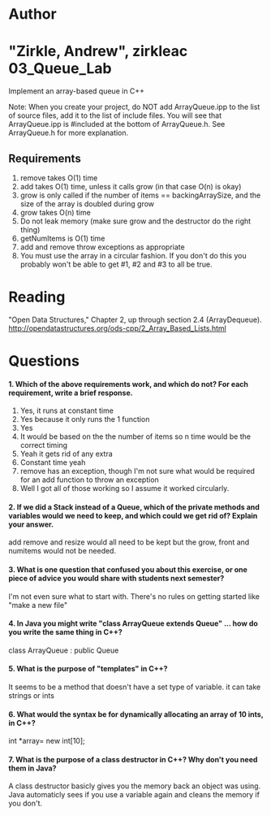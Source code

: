 Author
==========
"Zirkle, Andrew", zirkleac
03_Queue_Lab
============

Implement an array-based queue in C++

Note: When you create your project, do NOT add ArrayQueue.ipp to the list of source files, add it to the list of include files. You will see that ArrayQueue.ipp is #included at the bottom of ArrayQueue.h. See ArrayQueue.h for more explanation.

Requirements
------------

1. remove takes O(1) time
2. add takes O(1) time, unless it calls grow (in that case O(n) is okay)
3. grow is only called if the number of items == backingArraySize, and the size of the array is doubled during grow
4. grow takes O(n) time
5. Do not leak memory (make sure grow and the destructor do the right thing)
6. getNumItems is O(1) time
7. add and remove throw exceptions as appropriate
8. You must use the array in a circular fashion. If you don't do this you probably won't be able to get #1, #2 and #3 to all be true.

Reading
=======
"Open Data Structures," Chapter 2, up through section 2.4 (ArrayDequeue). http://opendatastructures.org/ods-cpp/2_Array_Based_Lists.html

Questions
=========

#### 1. Which of the above requirements work, and which do not? For each requirement, write a brief response.

1. Yes, it runs at constant time
2. Yes because it only runs the 1 function
3. Yes
4. It would be based on the the number of items so n time would be the correct timing
5. Yeah it gets rid of any extra 
6. Constant time yeah
7. remove has an exception, though I'm not sure what would be required for an add function to throw an exception
8. Well I got all of those working so I assume it worked circularly.

#### 2. If we did a Stack instead of a Queue, which of the private methods and variables would we need to keep, and which could we get rid of? Explain your answer.
add remove and resize would all need to be kept but the grow, front and numitems would not be needed.
#### 3. What is one question that confused you about this exercise, or one piece of advice you would share with students next semester?
I'm not even sure what to start with. There's no rules on getting started like "make a new file"
#### 4. In Java you might write "class ArrayQueue extends Queue" ... how do you write the same thing in C++?
class ArrayQueue : public Queue <T>
#### 5. What is the purpose of "templates" in C++?
It seems to be a method that doesn't have a set type of variable. it can take strings or ints
#### 6. What would the syntax be for dynamically allocating an array of 10 ints, in C++?
int *array= new int[10];
#### 7. What is the purpose of a class destructor in C++? Why don't you need them in Java?
A class destructor basicly gives you the memory back an object was using. Java automaticly sees if you use a variable again and cleans the memory if you don't.
